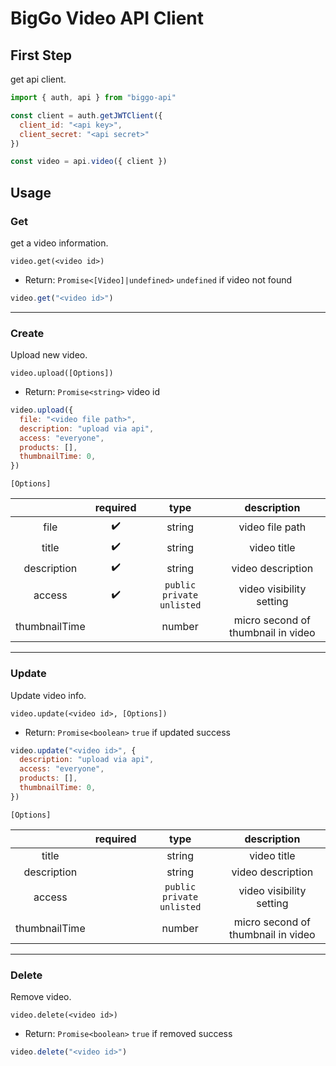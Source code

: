 # BigGo Video API Client

## First Step

get api client.

```js
import { auth, api } from "biggo-api"

const client = auth.getJWTClient({
  client_id: "<api key>",
  client_secret: "<api secret>"
})

const video = api.video({ client })
```

## Usage

### Get

get a video information.

`video.get(<video id>)`

* Return: `Promise<[Video]|undefined>` `undefined` if video not found

```js
video.get("<video id>")
```

---

### Create

Upload new video.

`video.upload([Options])`

* Return: `Promise<string>` video id

```js
video.upload({
  file: "<video file path>",
  description: "upload via api",
  access: "everyone",
  products: [],
  thumbnailTime: 0,
})
```

`[Options]`

||required|type|description|
|:---:|:---:|:---:|:---:|
|file|✔️|string|video file path|
|title|️️️️️️️️✔️|string|video title|
|description|✔️|string|video description|
|access|✔️|`public` `private` `unlisted`|video visibility setting|
|thumbnailTime||number|micro second of thumbnail in video|

---

### Update

Update video info.

`video.update(<video id>, [Options])`

* Return: `Promise<boolean>` `true` if updated success

```js
video.update("<video id>", {
  description: "upload via api",
  access: "everyone",
  products: [],
  thumbnailTime: 0,
})
```

`[Options]`

||required|type|description|
|:---:|:---:|:---:|:---:|
|title|️️️️️️️️ |string|video title|
|description| |string|video description|
|access| |`public` `private` `unlisted`|video visibility setting|
|thumbnailTime| |number|micro second of thumbnail in video|

---

### Delete

Remove video.

`video.delete(<video id>)`

* Return: `Promise<boolean>` `true` if removed success

```js
video.delete("<video id>")
```
